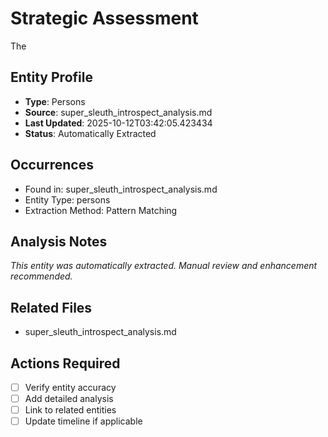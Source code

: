 # Strategic Assessment

The

## Entity Profile
- **Type**: Persons
- **Source**: super_sleuth_introspect_analysis.md
- **Last Updated**: 2025-10-12T03:42:05.423434
- **Status**: Automatically Extracted

## Occurrences
- Found in: super_sleuth_introspect_analysis.md
- Entity Type: persons
- Extraction Method: Pattern Matching

## Analysis Notes
*This entity was automatically extracted. Manual review and enhancement recommended.*

## Related Files
- super_sleuth_introspect_analysis.md

## Actions Required
- [ ] Verify entity accuracy
- [ ] Add detailed analysis
- [ ] Link to related entities
- [ ] Update timeline if applicable
